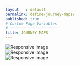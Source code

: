 ```yaml
---
layout   : default
permalink: define/journey-maps/
published: true
# Custom Page Variables
# ─────────────────────
title: JOURNEY MAPS
---
```

<div>
    <img src="{{ site.baseurl }}/assets/img/JourneyMap1.jpg" class="img-fluid" alt="Responsive image">
</div>
<div>
    <img src="{{ site.baseurl }}/assets/img/JourneyMap2.jpg" class="img-fluid" alt="Responsive image">
</div>
<div>
    <img src="{{ site.baseurl }}/assets/img/JourneyMap3.jpg" class="img-fluid" alt="Responsive image">
</div>